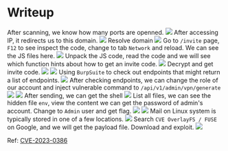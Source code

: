 # Writeup
After scanning, we know how many ports are openned.
![](./img/scan)
After accessing IP, it redirects us to this domain.
![](./img/redirect)
Resolve domain
![](./img/resolve)
Go to `/invite` page, `F12` to see inspect the code, change to tab `Network` and reload. We can see the JS files here.
![](./img/invite)
Unpack the JS code, read the code and we will see which function hints about how to get an invite code.
![](./img/unpack)
Decrypt and get invite code.
![](./img/decrypt)
![](./img/code)
Using `BurpSuite` to check out endpoints that might return a list of endpoints.
![](./img/api)
After checking endpoints, we can change the role of our account and inject vulnerable command to `/api/v1/admin/vpn/generate`
![](./img/update)
![](./img/inject)
After sending, we can get the shell
![](./img/shell)
List all files, we can see the hidden file `env`, view the content we can get the password of admin's account. Change to `Admin` user and get flag.
![](./img/admin)
![](./img/flag)
Mail on Linux system is typically stored in one of a few locations.
![](./img/mail)
Search `CVE OverlayFS / FUSE` on Google, and we will get the payload file. Download and exploit.
![](./img/root)

Ref: [CVE-2023-0386](https://github.com/xkaneiki/CVE-2023-0386)
